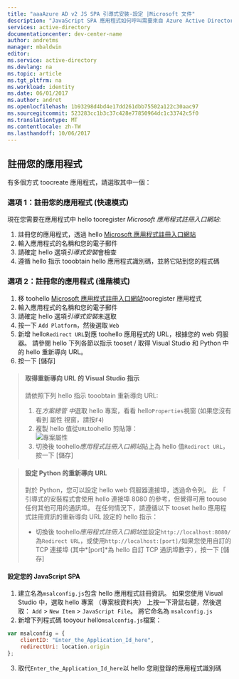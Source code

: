 ```yaml
---
title: "aaaAzure AD v2 JS SPA 引導式安裝-設定 |Microsoft 文件"
description: "JavaScript SPA 應用程式如何呼叫需要來自 Azure Active Directory v2 端點之存取權杖的 API"
services: active-directory
documentationcenter: dev-center-name
author: andretms
manager: mbaldwin
editor: 
ms.service: active-directory
ms.devlang: na
ms.topic: article
ms.tgt_pltfrm: na
ms.workload: identity
ms.date: 06/01/2017
ms.author: andret
ms.openlocfilehash: 1b93298d4bd4e17dd261dbb75502a122c30aac97
ms.sourcegitcommit: 523283cc1b3c37c428e77850964dc1c33742c5f0
ms.translationtype: MT
ms.contentlocale: zh-TW
ms.lasthandoff: 10/06/2017
---
```

## <a name="register-your-application"></a>註冊您的應用程式

有多個方式 toocreate 應用程式，請選取其中一個：

### <a name="option-1-register-your-application-express-mode"></a>選項 1：註冊您的應用程式 (快速模式)
現在您需要在應用程式中 hello tooregister *Microsoft 應用程式註冊入口網站*:

1.  註冊您的應用程式，透過 hello [Microsoft 應用程式註冊入口網站](https://apps.dev.microsoft.com/portal/register-app?appType=singlePageApp&appTech=javascriptSpa&step=configure)
2.  輸入應用程式的名稱和您的電子郵件
3.  請確定 hello 選項*引導式安裝*會檢查
4.  遵循 hello 指示 tooobtain hello 應用程式識別碼，並將它貼到您的程式碼

### <a name="option-2-register-your-application-advanced-mode"></a>選項 2：註冊您的應用程式 (進階模式)

1. 移 toohello [Microsoft 應用程式註冊入口網站](https://apps.dev.microsoft.com/portal/register-app)tooregister 應用程式
2. 輸入應用程式的名稱和您的電子郵件 
3. 請確定 hello 選項*引導式安裝*未選取
4.  按一下 `Add Platform`，然後選取 `Web`
5. 新增 hello`Redirect URL`對應 toohello 應用程式的 URL，根據您的 web 伺服器。 請參閱 hello 下列各節以指示 tooset / 取得 Visual Studio 和 Python 中的 hello 重新導向 URL。
6. 按一下 [儲存] 

> #### <a name="visual-studio-instructions-for-obtaining-redirect-url"></a>取得重新導向 URL 的 Visual Studio 指示
> 請依照下列 hello 指示 tooobtain 重新導向 URL:
> 1.    在*方案總管 中*選取 hello 專案，看看 hello`Properties`視窗 (如果您沒有看到 屬性 視窗，請按`F4`)
> 2.    複製 hello 值從`URL`toohello 剪貼簿：<br/> ![專案屬性](media/active-directory-singlepageapp-javascriptspa-configure/vs-project-properties-screenshot.png)<br />
> 3.    切換後 toohello*應用程式註冊入口網站*貼上為 hello 值`Redirect URL`，按一下 [儲存]

<p/>

> #### <a name="setting-redirect-url-for-python"></a>設定 Python 的重新導向 URL
> 對於 Python，您可以設定 hello web 伺服器連接埠，透過命令列。 此 「 引導式的安裝程式會使用 hello 連接埠 8080 的參考，但覺得可用 toouse 任何其他可用的通訊埠。 在任何情況下，請遵循以下 tooset hello 應用程式註冊資訊的重新導向 URL 設定的 hello 指示：<br/>
> - 切換後 toohello*應用程式註冊入口網站*並設定`http://localhost:8080/`為`Redirect URL`，或使用`http://localhost:[port]/`如果您使用自訂的 TCP 連接埠 (其中*[port]*為 hello 自訂 TCP 通訊埠數字），按一下 [儲存]


#### <a name="configure-your-javascript-spa"></a>設定您的 JavaScript SPA

1.  建立名為`msalconfig.js`包含 hello 應用程式註冊資訊。 如果您使用 Visual Studio 中，選取 hello 專案 （專案根資料夾） 上按一下滑鼠右鍵，然後選取： `Add`  >  `New Item`  >  `JavaScript File`。 將它命名為 `msalconfig.js`
2.  新增下列程式碼 tooyour hello`msalconfig.js`檔案：

```javascript
var msalconfig = {
    clientID: "Enter_the_Application_Id_here",
    redirectUri: location.origin
};
```
<ol start="3">
<li>
取代<code>Enter_the_Application_Id_here</code>以 hello 您剛登錄的應用程式識別碼
</li>
</ol>
